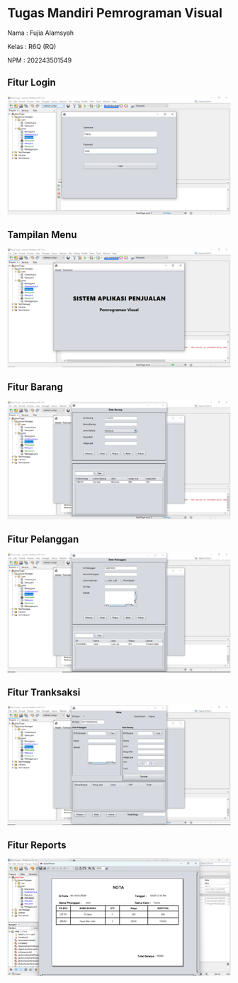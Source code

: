 
# Tugas Mandiri Pemrograman Visual


Nama : Fujia Alamsyah

Kelas : R6Q (RQ)

NPM : 202243501549

## Fitur Login
![App Screenshot](https://raw.githubusercontent.com/Fujiaalmsyh26/New_Update_Tugas-Mandiri_202243501549_R6Q/refs/heads/master/Gallery/kasir_login.png)

## Tampilan Menu
![App Screenshot](https://raw.githubusercontent.com/Fujiaalmsyh26/New_Update_Tugas-Mandiri_202243501549_R6Q/refs/heads/master/Gallery/kasir_menu.png)

## Fitur Barang
![App Screenshot](https://raw.githubusercontent.com/Fujiaalmsyh26/New_Update_Tugas-Mandiri_202243501549_R6Q/refs/heads/master/Gallery/kasir_master_barang.png)

## Fitur Pelanggan
![App Screenshot](https://raw.githubusercontent.com/Fujiaalmsyh26/New_Update_Tugas-Mandiri_202243501549_R6Q/refs/heads/master/Gallery/kasir_master_pelanggan.png)

## Fitur Tranksaksi
![App Screenshot](https://raw.githubusercontent.com/Fujiaalmsyh26/New_Update_Tugas-Mandiri_202243501549_R6Q/refs/heads/master/Gallery/kasir_tranksaksi.png)

## Fitur Reports
![App Screenshot](https://raw.githubusercontent.com/Fujiaalmsyh26/New_Update_Tugas-Mandiri_202243501549_R6Q/refs/heads/master/Gallery/kasir_reports.png)